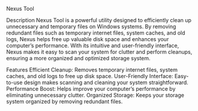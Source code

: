 Nexus Tool

Description
Nexus Tool is a powerful utility designed to efficiently clean up unnecessary and temporary files on Windows systems. By removing redundant files such as temporary internet files, system caches, and old logs, Nexus helps free up valuable disk space and enhances your computer’s performance. With its intuitive and user-friendly interface, Nexus makes it easy to scan your system for clutter and perform cleanups, ensuring a more organized and optimized storage system.

Features
Efficient Cleanup: Removes temporary internet files, system caches, and old logs to free up disk space.
User-Friendly Interface: Easy-to-use design makes scanning and cleaning your system straightforward.
Performance Boost: Helps improve your computer’s performance by eliminating unnecessary clutter.
Organized Storage: Keeps your storage system organized by removing redundant files.

